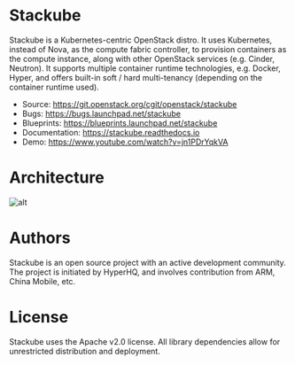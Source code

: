 # Stackube

Stackube is a Kubernetes-centric OpenStack distro. It uses Kubernetes, instead of Nova, as the compute
fabric controller, to provision containers as the compute instance, along with other OpenStack
services (e.g. Cinder, Neutron). It supports multiple container runtime technologies, e.g. Docker,
Hyper, and offers built-in soft / hard multi-tenancy (depending on the container runtime used).

* Source: <https://git.openstack.org/cgit/openstack/stackube>
* Bugs: <https://bugs.launchpad.net/stackube>
* Blueprints: <https://blueprints.launchpad.net/stackube>
* Documentation: <https://stackube.readthedocs.io>
* Demo: <https://www.youtube.com/watch?v=jn1PDrYqkVA>

# Architecture
![alt](doc/images/StackubeArchitecture.png)

# Authors
Stackube is an open source project with an active development community. The project is initiated by HyperHQ, and involves contribution from ARM, China Mobile, etc.

# License
Stackube uses the Apache v2.0 license. All library dependencies allow for
unrestricted distribution and deployment.

